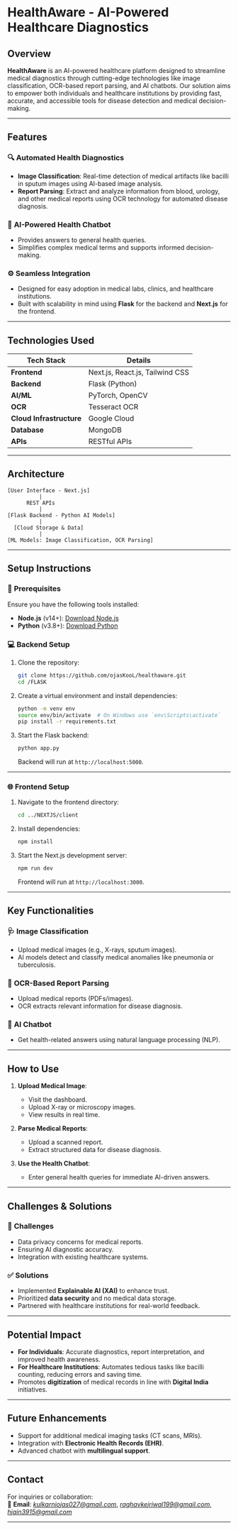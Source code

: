 # **HealthAware - AI-Powered Healthcare Diagnostics**

## **Overview**  
**HealthAware** is an AI-powered healthcare platform designed to streamline medical diagnostics through cutting-edge technologies like image classification, OCR-based report parsing, and AI chatbots. Our solution aims to empower both individuals and healthcare institutions by providing fast, accurate, and accessible tools for disease detection and medical decision-making.

---

## **Features**  

### 🔍 **Automated Health Diagnostics**  
- **Image Classification**: Real-time detection of medical artifacts like bacilli in sputum images using AI-based image analysis.  
- **Report Parsing**: Extract and analyze information from blood, urology, and other medical reports using OCR technology for automated disease diagnosis.

### 🤖 **AI-Powered Health Chatbot**  
- Provides answers to general health queries.  
- Simplifies complex medical terms and supports informed decision-making.

### ⚙️ **Seamless Integration**  
- Designed for easy adoption in medical labs, clinics, and healthcare institutions.  
- Built with scalability in mind using **Flask** for the backend and **Next.js** for the frontend.

---

## **Technologies Used**  

| **Tech Stack**       | **Details**                            |
|-----------------------|----------------------------------------|
| **Frontend**         | Next.js, React.js, Tailwind CSS        |
| **Backend**          | Flask (Python)                        |
| **AI/ML**            | PyTorch, OpenCV|
| **OCR**              | Tesseract OCR                         |
| **Cloud Infrastructure** |  Google Cloud                   |
| **Database**         | MongoDB                               |
| **APIs**             | RESTful APIs                          |

---

## **Architecture**  

```plaintext
[User Interface - Next.js]
          |
      REST APIs
          |
[Flask Backend - Python AI Models]
          |
  [Cloud Storage & Data]
          |
[ML Models: Image Classification, OCR Parsing]
```

---

## **Setup Instructions**  

### 🚀 **Prerequisites**  
Ensure you have the following tools installed:  
- **Node.js** (v14+): [Download Node.js](https://nodejs.org)  
- **Python** (v3.8+): [Download Python](https://python.org)  

### 💻 **Backend Setup**  

1. Clone the repository:
   ```bash
   git clone https://github.com/ojasKooL/healthaware.git
   cd /FLASK
   ```

2. Create a virtual environment and install dependencies:
   ```bash
   python -m venv env
   source env/bin/activate  # On Windows use `env\Scripts\activate`
   pip install -r requirements.txt
   ```

3. Start the Flask backend:
   ```bash
   python app.py
   ```

   Backend will run at `http://localhost:5000`.

---

### 🌐 **Frontend Setup**  

1. Navigate to the frontend directory:
   ```bash
   cd ../NEXTJS/client
   ```

2. Install dependencies:
   ```bash
   npm install
   ```

3. Start the Next.js development server:
   ```bash
   npm run dev
   ```

   Frontend will run at `http://localhost:3000`.

---

## **Key Functionalities**  

### 🩺 **Image Classification**  
- Upload medical images (e.g., X-rays, sputum images).  
- AI models detect and classify medical anomalies like pneumonia or tuberculosis.

### 📄 **OCR-Based Report Parsing**  
- Upload medical reports (PDFs/images).  
- OCR extracts relevant information for disease diagnosis.  

### 🤝 **AI Chatbot**  
- Get health-related answers using natural language processing (NLP).  

---

## **How to Use**  

1. **Upload Medical Image**:  
   - Visit the dashboard.  
   - Upload X-ray or microscopy images.  
   - View results in real time.  

2. **Parse Medical Reports**:  
   - Upload a scanned report.  
   - Extract structured data for disease diagnosis.  

3. **Use the Health Chatbot**:  
   - Enter general health queries for immediate AI-driven answers.  

---


## **Challenges & Solutions**  

### 🚧 **Challenges**  
- Data privacy concerns for medical reports.  
- Ensuring AI diagnostic accuracy.  
- Integration with existing healthcare systems.  

### ✅ **Solutions**  
- Implemented **Explainable AI (XAI)** to enhance trust.  
- Prioritized **data security** and no medical data storage.  
- Partnered with healthcare institutions for real-world feedback.

---

## **Potential Impact**  

- **For Individuals**: Accurate diagnostics, report interpretation, and improved health awareness.  
- **For Healthcare Institutions**: Automates tedious tasks like bacilli counting, reducing errors and saving time.  
- Promotes **digitization** of medical records in line with **Digital India** initiatives.

---

## **Future Enhancements**  

- Support for additional medical imaging tasks (CT scans, MRIs).  
- Integration with **Electronic Health Records (EHR)**.  
- Advanced chatbot with **multilingual support**.  

---
## **Contact**  

For inquiries or collaboration:  
📧 **Email**: *kulkarniojas027@gmail.com*, *raghavkejriwal199@gmail.com*, *hjain3915@gmail.com*



---
